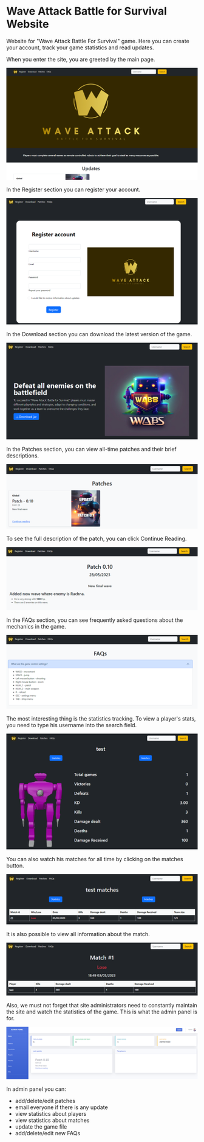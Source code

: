 # Wave Attack Battle for Survival Website

Website for "Wave Attack Battle For Survival" game. Here you can create your account, track your game statistics and read updates.

When you enter the site, you are greeted by the main page.

![alt text](readme_images/main_page.png "Main page")

In the Register section you can register your account.

![alt text](readme_images/register.png "Register page")

In the Download section you can download the latest version of the game.

![alt text](readme_images/download.png "Download page")

In the Patches section, you can view all-time patches and their brief descriptions.

![alt text](readme_images/patches.png "Patches page")

To see the full description of the patch, you can click Continue Reading.

![alt text](readme_images/full_patch.png "Patch page")

In the FAQs section, you can see frequently asked questions about the mechanics in the game.

![alt text](readme_images/faq.png "FAQ page")

The most interesting thing is the statistics tracking. To view a player's stats, you need to type his username into the search field.

![alt text](readme_images/player_statistics.png "Player statistics page")

You can also watch his matches for all time by clicking on the matches button.

![alt text](readme_images/matches.png "Matches page")

It is also possible to view all information about the match.

![alt text](readme_images/match.png "Match page")

Also, we must not forget that site administrators need to constantly maintain the site and watch the statistics of the game.
This is what the admin panel is for.

![alt text](readme_images/admin.png "Admin page")

In admin panel you can:

- add/delete/edit patches
- email everyone if there is any update
- view statistics about players
- view statistics about matches
- update the game file
- add/delete/edit new FAQs